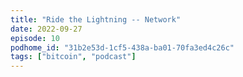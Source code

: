 ```yaml
---
title: "Ride the Lightning -- Network"
date: 2022-09-27
episode: 10
podhome_id: "31b2e53d-1cf5-438a-ba01-70fa3ed4c26c"
tags: ["bitcoin", "podcast"]
---
```

